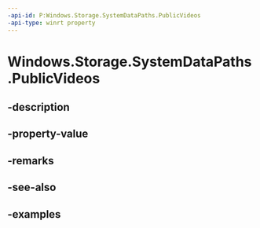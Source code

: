 ```yaml
---
-api-id: P:Windows.Storage.SystemDataPaths.PublicVideos
-api-type: winrt property
---
```


<!-- Property syntax.
public string PublicVideos { get; }
-->

# Windows.Storage.SystemDataPaths.PublicVideos

## -description

## -property-value

## -remarks

## -see-also

## -examples

